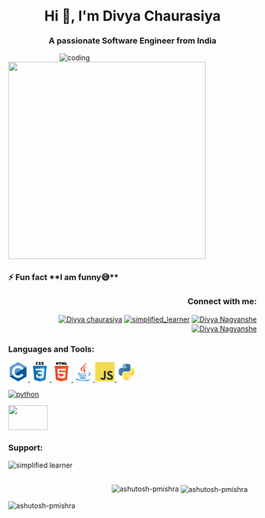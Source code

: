 <h1 align="center">Hi 👋, I'm Divya Chaurasiya</h1>
<h3 align="center">A passionate Software Engineer from India</h3>

<img align="right" alt="coding" width="400" src="https://i.pinimg.com/originals/81/17/8b/81178b47a8598f0c81c4799f2cdd4057.gif">

<p align="left"> <img src="https://gifdb.com/images/high/computer-system-coding-j3szfjv9fwb5at9x.gif"  width="400" height="400"/> </p>
<h3>⚡ Fun fact **I am funny😅**</h3>

<h3 align="right">Connect with me:</h3>
<p align="right">
<a href="https://twitter.com/DurgaChaurasiy9" target="blank"><img align="center" src="https://cdn.worldvectorlogo.com/logos/twitter-3.svg" alt="Divya chaurasiya" height="28" width="35" /></a>
<a href="https://www.instagram.com/divya_nagvanshe?igsh=cXcwazZxaWNuNXgz" target="blank"><img align="center" src="https://cdn.pixabay.com/photo/2016/08/09/17/52/instagram-1581266_1280.jpg" alt="simplified_learner" height="28" width="35" /></a>
<a href="http://www.youtube.com/@durgachaurasiya4339" target="blank"><img align="center" src="https://raw.githubusercontent.com/rahuldkjain/github-profile-readme-generator/master/src/images/icons/Social/youtube.svg" alt="Divya Nagvanshe" height="28" width="55" /></a>
 <a href="https://www.linkedin.com/in/durgawati-chaurasiya-22a260275?utm_source=share&utm_campaign=share_via&utm_content=profile&utm_medium=android_app" target="blank"><img align="center" src="https://play-lh.googleusercontent.com/kMofEFLjobZy_bCuaiDogzBcUT-dz3BBbOrIEjJ-hqOabjK8ieuevGe6wlTD15QzOqw" alt="Divya Nagvanshe" height="28" width="35" /></a>
</p>
</p>



<h3 align="left">Languages and Tools:</h3>
<p align="left"> <a href="https://www.codewithharry.com/tutorial/c/" target="_blank" rel="noreferrer"> <img src="https://raw.githubusercontent.com/devicons/devicon/master/icons/c/c-original.svg" alt="c" width="40" height="40"/> </a> <a href="https://www.codewithharry.com/tutorial/css-home/" target="_blank" rel="noreferrer"> <img src="https://raw.githubusercontent.com/devicons/devicon/master/icons/css3/css3-original-wordmark.svg" alt="css3" width="40" height="40"/> </a> <a href="https://www.codewithharry.com/tutorial/html-home/" target="_blank" rel="noreferrer"> <img src="https://raw.githubusercontent.com/devicons/devicon/master/icons/html5/html5-original-wordmark.svg" alt="html5" width="40" height="40"/> </a> <a href="https://www.codewithharry.com/tutorial/java/" target="_blank" rel="noreferrer"> <img src="https://raw.githubusercontent.com/devicons/devicon/master/icons/java/java-original.svg" alt="java" width="40" height="40"/> </a> <a href="https://www.codewithharry.com/tutorial/js/" target="_blank" rel="noreferrer"> <img src="https://raw.githubusercontent.com/devicons/devicon/master/icons/javascript/javascript-original.svg" alt="javascript" width="40" height="40"/> </a>   <a href="https://www.codewithharry.com/tutorial/python/" target="_blank" rel="noreferrer"> <img src="https://raw.githubusercontent.com/devicons/devicon/master/icons/python/python-original.svg" alt="python" width="40" height="40"/> </a> </p>

 <a href="https://www.codewithharry.com/tutorial/react-home/" target="_blank" rel="noreferrer"> <img src="https://miro.medium.com/v2/resize:fit:1200/1*y6C4nSvy2Woe0m7bWEn4BA.png" alt="python" width="40" height="40"/> </a> </p>

 <a href="https://riptutorial.com/ebook/node-js" target="_blank" rel="noreferrer"> <img src="https://encrypted-tbn0.gstatic.com/images?q=tbn:ANd9GcTgLG6GPyvIeIyLGr1WmQdBbWFb7zqPmrHqUFhGEhU9Qg&s" width="80" height="50"/> </a> </p>

<h3 align="left">Support:</h3>
<p><a href="https://www.buymeacoffee.com/simplified"> <img align="left" src="https://cdn.buymeacoffee.com/buttons/v2/default-yellow.png" height="50" width="210" alt="simplified learner" /></a></p><br><br>

<p><img align="left" src="https://github-readme-stats.vercel.app/api/top-langs?username=ashutosh-pmishra&show_icons=true&locale=en&layout=compact" alt="ashutosh-pmishra" /></p>

<p>&nbsp;<img align="center" src="https://github-readme-stats.vercel.app/api?username=ashutosh-pmishra&show_icons=true&locale=en" alt="ashutosh-pmishra" /></p>

<p><img align="center" src="https://github-readme-streak-stats.herokuapp.com/?user=ashutosh-pmishra&" alt="ashutosh-pmishra" /></p>

